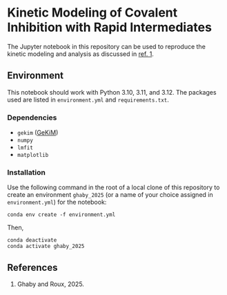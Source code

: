 # Kinetic Modeling of Covalent Inhibition with Rapid Intermediates

The Jupyter notebook in this repository can be used to reproduce the kinetic modeling and analysis as discussed in [ref. 1][1].

## Environment

This notebook should work with Python 3.10, 3.11, and 3.12. The packages used are listed in `environment.yml` and `requirements.txt`.

### Dependencies

- `gekim` ([GeKiM](https://github.com/kghaby/GeKiM))
- `numpy`
- `lmfit`
- `matplotlib`

### Installation

Use the following command in the root of a local clone of this repository to create an environment `ghaby_2025` (or a name of your choice assigned in `environment.yml`) for the notebook:

```shell
conda env create -f environment.yml
```

Then,

```shell
conda deactivate
conda activate ghaby_2025
```

## References

1. Ghaby and Roux, 2025.

[1]: https://github.com/kghaby/GeKiM
